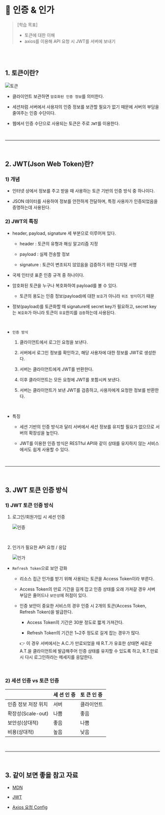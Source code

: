 # :microscope: 인증 & 인가

> [학습 목표]
> * 토큰에 대한 이해 <br/>
> * axios를 이용해 API 요청 시 JWT를 서버에 보내기

<br/><br/>

## 1. 토큰이란?
![토큰](https://teamsparta.notion.site/image/https%3A%2F%2Fs3-us-west-2.amazonaws.com%2Fsecure.notion-static.com%2Ff3b407df-67b1-4396-b4a4-71fc28842fb9%2FUntitled.png?id=042136d0-4488-4a02-985d-d3b0580acc65&table=block&spaceId=83c75a39-3aba-4ba4-a792-7aefe4b07895&width=1090&userId=&cache=v2)

* 클라이언트 보관하면 `암호화된 인증 정보`를 의미한다.

* 세션처럼 서버에서 사용자의 인증 정보를 보관할 필요가 없기 때문에 서버의 부담을 줄여주는 인증 수단이다.

* 웹에서 인증 수단으로 사용되는 토큰은 주로 `JWT`를 이용한다.

<br/>

---

<br/>

## 2. JWT(Json Web Token)란?
### 1) 개념
* 인터넷 상에서 정보를 주고 받을 때 사용하는 토큰 기반의 인증 방식 중 하나이다.

* JSON 데이터를 사용하여 정보를 안전하게 전달하며, 특정 사용자가 인증되었음을 증명하는데 사용된다.

<bn/>

### 2) JWT의 특징
* header, payload, signature 세 부분으로 이루어져 있다.

  * header : 토큰의 유형과 해싱 알고리즘 지정

  * payload : 실제 전송할 정보

  * signature : 토큰이 변조되지 않았음을 검증하기 위한 디지털 서명

* 국제 인터넷 표준 인증 규격 중 하나이다.

* 암호화된 토큰을 누구나 복호화하여 payload를 볼 수 있다.

  * 토큰의 용도는 인증 정보(payload)에 대한 `보호`가 아니라 `위조 방지`이기 때문

* 정보(payload)를 토큰화할 때 signature에 secret key가 필요하고, secret key는 `복호화`가 아니라 토큰이 `유효`한지를 `검증`하는데 사용된다.

<br/>

* `인증 방식`

  1. 클라이언트에서 로그인 요청을 보낸다.

  2. 서버에서 로그인 정보를 확인하고, 해당 사용자에 대한 정보를 JWT로 생성한다.

  3. 서버는 클라이언트에게 JWT를 반환한다.

  4. 이후 클라이언트는 모든 요청에 JWT를 포함시켜 보낸다.

  5. 서버는 클라이언트가 보낸 JWT를 검증하고, 사용자에게 요청한 정보를 반환한다.

<br/>

* 특징

  * 세션 기반의 인증 방식과 달리 서버에서 세션 정보를 유지할 필요가 없으므로 서버의 확장성을 높인다.

  * JWT를 이용한 인증 방식은 RESTful API와 같이 상태를 유지하지 않는 서비스에서도 쉽게 사용할 수 있다.

<br/>

---

<br/>

## 3. JWT 토큰 인증 방식
### 1) JWT 토큰 인증 방식

1. 로그인/회원가입 시 세션 인증

    ![인증](https://teamsparta.notion.site/image/https%3A%2F%2Fs3-us-west-2.amazonaws.com%2Fsecure.notion-static.com%2F24ec8fc5-9db0-4f75-af25-54c2b00f3780%2FUntitled.png?id=ab39929c-4a0a-4562-b589-1da3e13633fc&table=block&spaceId=83c75a39-3aba-4ba4-a792-7aefe4b07895&width=1270&userId=&cache=v2)

<br/>

2. 인가가 필요한 API 요청 / 응답

    ![인가](https://teamsparta.notion.site/image/https%3A%2F%2Fs3-us-west-2.amazonaws.com%2Fsecure.notion-static.com%2F566c9bc7-fd4d-46e8-92ef-c7ac95b7c2bb%2FUntitled.png?id=e8b7cf58-a010-40a4-8275-1702ed0a9a5e&table=block&spaceId=83c75a39-3aba-4ba4-a792-7aefe4b07895&width=1270&userId=&cache=v2)

* `Refresh Token`으로 보안 강화

  * 리소스 접근 인가를 받기 위해 사용되는 토큰을 Access Token이라 부른다.

  * Access Token의 만료 기간을 길게 잡고 인증 상태를 오래 가져갈 경우 서버 부담은 줄어드나 `보안성`에 허점이 있다.

  * 인증 보안이 중요한 서비스의 경우 인증 시 2개의 토큰(Access Token, Refresh Token)을 발급한다.

    * Access Token의 기간은 30분 정도로 짧게 가져간다.

    * Refresh Token의 기간은 1~2주 정도로 길게 잡는 경우가 많다.

    :point_right: 이 경우 서버에서는 A.C.가 만료되었을 때 R.T.가 유효한 상태면 새로운 A.T.을 클라이언트에 발급해주어 인증 상태를 유지할 수 있도록 하고, R.T.만료 시 다시 로그인하라는 메세지를 응답한다.

<br/>

### 2) 세션 인증 vs 토큰 인증
|  | 세&nbsp;션&nbsp;인&nbsp;증 | 토&nbsp;큰&nbsp;인&nbsp;증&nbsp; |
| --- | --- | --- |
| 인증 정보 저장 위치 | 서버 | 클라이언트 |
| 확장성(Scale-out) | 나쁨 | 좋음 |
| 보안성(상대적) | 좋음 | 나쁨 |
| 비용(상대적) | 높음 | 낮음 | 

<br/>

---

<br/>

## 3. 같이 보면 좋을 참고 자료

* [MDN](https://developer.mozilla.org/en-US/docs/Web/HTTP/Cookies)

* [JWT](https://jwt.io/)

* [Axios 요청 Config](https://axios-http.com/kr/docs/req_config)